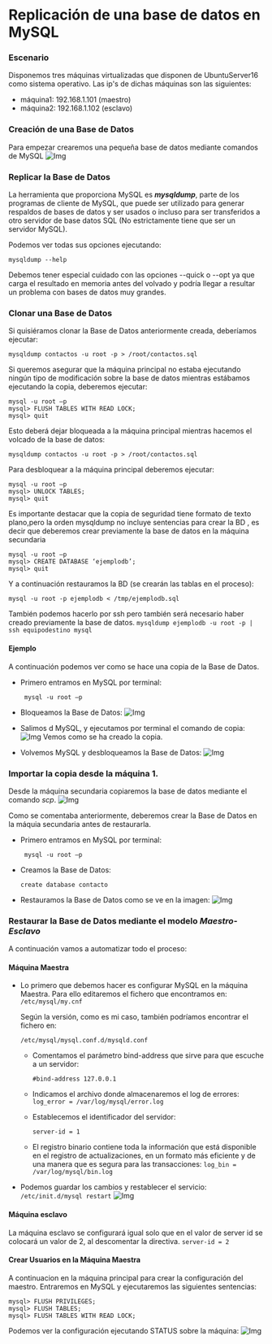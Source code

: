 # Replicación de una base de datos en MySQL

### Escenario
Disponemos tres máquinas virtualizadas que disponen de UbuntuServer16
como sistema operativo. Las ip's de dichas máquinas son las siguientes:
* máquina1: 192.168.1.101 (maestro)
* máquina2: 192.168.1.102 (esclavo)

### Creación de una Base de Datos
 Para empezar crearemos una pequeña base de datos mediante comandos de MySQL
 ![Img][im1]

 ### Replicar la Base de Datos
 La herramienta que proporciona MySQL es ***mysqldump***,  parte de los  programas de cliente de MySQL, que puede ser utilizado para generar respaldos de bases de datos y ser usados o incluso para ser transferidos a otro servidor de base datos SQL (No estrictamente tiene que ser un servidor MySQL).

Podemos ver todas sus opciones ejecutando:

`mysqldump --help`

Debemos tener especial cuidado con las opciones --quick o --opt ya que carga el resultado en memoria antes del volvado y podría llegar a resultar un problema con bases de datos muy grandes.

### Clonar una Base de Datos
Si quisiéramos clonar la Base de Datos anteriormente creada, deberíamos ejecutar:

`mysqldump contactos -u root -p > /root/contactos.sql`

Si queremos asegurar que la máquina principal no estaba ejecutando ningún tipo de modificación sobre la base de datos mientras estábamos ejecutando la copia, deberemos ejecutar:
~~~~
mysql -u root –p
mysql> FLUSH TABLES WITH READ LOCK;
mysql> quit
~~~~
Esto deberá dejar bloqueada a la máquina principal mientras hacemos el volcado de la base de datos:

`mysqldump contactos -u root -p > /root/contactos.sql`

Para desbloquear a la máquina principal deberemos ejecutar:
~~~~
mysql -u root –p
mysql> UNLOCK TABLES;
mysql> quit
~~~~

Es importante destacar que la copia de seguridad tiene formato de texto plano,pero la orden mysqldump no incluye
sentencias para crear la BD , es decir que deberemos crear previamente la base de datos en la máquina secundaria
~~~~
mysql -u root –p
mysql> CREATE DATABASE ‘ejemplodb’;
mysql> quit

~~~~

Y a continuación restauramos la BD (se crearán las
tablas en el proceso):

`mysql -u root -p ejemplodb < /tmp/ejemplodb.sql`

También podemos hacerlo por ssh pero también será necesario haber creado previamente la base de datos.
`mysqldump ejemplodb -u root -p | ssh equipodestino mysql`


####  Ejemplo
A continuación podemos ver como se hace una copia de la Base de Datos.
* Primero entramos en MySQL por terminal:

    ` mysql -u root –p`

* Bloqueamos la Base de Datos:
![Img][im2]

* Salimos d MySQL, y ejecutamos por terminal el comando de copia:
![Img][im3]
Vemos como se ha creado la copia.

* Volvemos MySQL y desbloqueamos la Base de Datos:
![Img][im4]

### Importar la copia desde la máquina 1.
Desde la máquina secundaria copiaremos la base de datos mediante el comando *scp*.
![Img][im5]

Como se comentaba anteriormente, deberemos crear la Base de Datos en la máquia secundaria antes de restaurarla.
* Primero entramos en MySQL por terminal:

    ` mysql -u root –p`

* Creamos la Base de Datos:

    `create database contacto`

* Restauramos la Base de Datos como se ve en la imagen:
![Img][im6]

### Restaurar la Base de Datos mediante el modelo ***Maestro-Esclavo***
A continuación vamos a automatizar todo el proceso:

#### Máquina Maestra
* Lo primero que debemos hacer es configurar MySQL en la máquina Maestra. Para ello editaremos el fichero que encontramos en:
`/etc/mysql/my.cnf`

  Según la versión, como es mi caso, también podríamos encontrar el fichero en:

  `/etc/mysql/mysql.conf.d/mysqld.conf`

  * Comentamos el parámetro bind-address que sirve para que escuche a un servidor:

    `#bind-address 127.0.0.1`

  * Indicamos el archivo donde almacenaremos el log de errores: `log_error = /var/log/mysql/error.log`

  * Establecemos el identificador del servidor:

    `server-id = 1`

  * El registro binario contiene toda la información que está disponible en el registro de actualizaciones, en un formato más eficiente y de una manera que es segura para las transacciones:
      `log_bin = /var/log/mysql/bin.log`


* Podemos guardar los cambios y restablecer el servicio:
`/etc/init.d/mysql restart`
![Img][im11]

#### Máquina esclavo
La máquina esclavo se configurará igual solo que en el valor de server id se colocará un valor de 2, al descomentar la directiva.
`server-id = 2`

#### Crear Usuarios en la Máquina Maestra
A continuacion en la máquina principal para crear la configuración del maestro. Entraremos en MySQL y ejecutaremos las siguientes sentencias:
~~~~
mysql> FLUSH PRIVILEGES;
mysql> FLUSH TABLES;
mysql> FLUSH TABLES WITH READ LOCK;
~~~~
Podemos ver la configuración ejecutando STATUS sobre la máquina:
![Img][im12]





[im1]: Imagenes/P5/BD1.png
[im2]: Imagenes/P5/cop1.png
[im3]: Imagenes/P5/cop2.png
[im4]: Imagenes/P5/cop3.png
[im5]: Imagenes/P5/maq2cop1.png
[im6]: Imagenes/P5/maq2cop2.png
[im7]: Imagenes/P5/bin.png
[im8]: Imagenes/P5/log.png
[im9]: Imagenes/P5/server.png
[im10]: Imagenes/P5/logbin.png
[im11]: Imagenes/P5/restart.png
[im12]: Imagenes/P5/maestra.png
